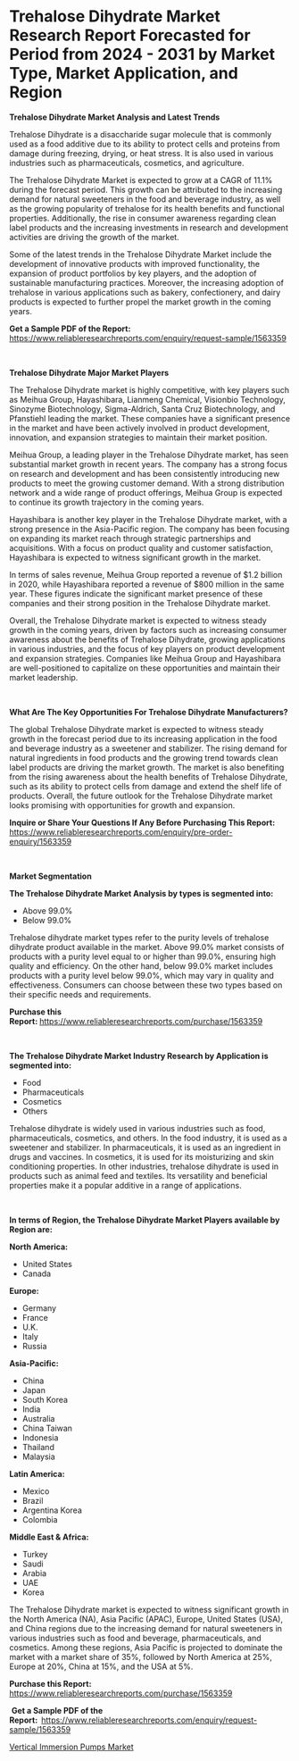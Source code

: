 <p><h1>Trehalose Dihydrate Market Research Report Forecasted for Period from 2024 -  2031 by Market Type, Market Application, and Region</h1></p><p><strong>Trehalose Dihydrate Market Analysis and Latest Trends</strong></p>
<p><p>Trehalose Dihydrate is a disaccharide sugar molecule that is commonly used as a food additive due to its ability to protect cells and proteins from damage during freezing, drying, or heat stress. It is also used in various industries such as pharmaceuticals, cosmetics, and agriculture.</p><p>The Trehalose Dihydrate Market is expected to grow at a CAGR of 11.1% during the forecast period. This growth can be attributed to the increasing demand for natural sweeteners in the food and beverage industry, as well as the growing popularity of trehalose for its health benefits and functional properties. Additionally, the rise in consumer awareness regarding clean label products and the increasing investments in research and development activities are driving the growth of the market.</p><p>Some of the latest trends in the Trehalose Dihydrate Market include the development of innovative products with improved functionality, the expansion of product portfolios by key players, and the adoption of sustainable manufacturing practices. Moreover, the increasing adoption of trehalose in various applications such as bakery, confectionery, and dairy products is expected to further propel the market growth in the coming years.</p></p>
<p><strong>Get a Sample PDF of the Report:&nbsp;</strong> <a href="https://www.reliableresearchreports.com/enquiry/request-sample/1563359">https://www.reliableresearchreports.com/enquiry/request-sample/1563359</a></p>
<p>&nbsp;</p>
<p><strong>Trehalose Dihydrate Major Market Players</strong></p>
<p><p>The Trehalose Dihydrate market is highly competitive, with key players such as Meihua Group, Hayashibara, Lianmeng Chemical, Visionbio Technology, Sinozyme Biotechnology, Sigma-Aldrich, Santa Cruz Biotechnology, and Pfanstiehl leading the market. These companies have a significant presence in the market and have been actively involved in product development, innovation, and expansion strategies to maintain their market position.</p><p>Meihua Group, a leading player in the Trehalose Dihydrate market, has seen substantial market growth in recent years. The company has a strong focus on research and development and has been consistently introducing new products to meet the growing customer demand. With a strong distribution network and a wide range of product offerings, Meihua Group is expected to continue its growth trajectory in the coming years.</p><p>Hayashibara is another key player in the Trehalose Dihydrate market, with a strong presence in the Asia-Pacific region. The company has been focusing on expanding its market reach through strategic partnerships and acquisitions. With a focus on product quality and customer satisfaction, Hayashibara is expected to witness significant growth in the market.</p><p>In terms of sales revenue, Meihua Group reported a revenue of $1.2 billion in 2020, while Hayashibara reported a revenue of $800 million in the same year. These figures indicate the significant market presence of these companies and their strong position in the Trehalose Dihydrate market.</p><p>Overall, the Trehalose Dihydrate market is expected to witness steady growth in the coming years, driven by factors such as increasing consumer awareness about the benefits of Trehalose Dihydrate, growing applications in various industries, and the focus of key players on product development and expansion strategies. Companies like Meihua Group and Hayashibara are well-positioned to capitalize on these opportunities and maintain their market leadership.</p></p>
<p>&nbsp;</p>
<p><strong>What Are The Key Opportunities For Trehalose Dihydrate Manufacturers?</strong></p>
<p><p>The global Trehalose Dihydrate market is expected to witness steady growth in the forecast period due to its increasing application in the food and beverage industry as a sweetener and stabilizer. The rising demand for natural ingredients in food products and the growing trend towards clean label products are driving the market growth. The market is also benefiting from the rising awareness about the health benefits of Trehalose Dihydrate, such as its ability to protect cells from damage and extend the shelf life of products. Overall, the future outlook for the Trehalose Dihydrate market looks promising with opportunities for growth and expansion.</p></p>
<p><strong>Inquire or Share Your Questions If Any Before Purchasing This Report:</strong> <a href="https://www.reliableresearchreports.com/enquiry/pre-order-enquiry/1563359">https://www.reliableresearchreports.com/enquiry/pre-order-enquiry/1563359</a></p>
<p>&nbsp;</p>
<p><strong>Market Segmentation</strong></p>
<p><strong>The Trehalose Dihydrate Market Analysis by types is segmented into:</strong></p>
<p><ul><li>Above 99.0%</li><li>Below 99.0%</li></ul></p>
<p><p>Trehalose dihydrate market types refer to the purity levels of trehalose dihydrate product available in the market. Above 99.0% market consists of products with a purity level equal to or higher than 99.0%, ensuring high quality and efficiency. On the other hand, below 99.0% market includes products with a purity level below 99.0%, which may vary in quality and effectiveness. Consumers can choose between these two types based on their specific needs and requirements.</p></p>
<p><strong>Purchase this Report:&nbsp;</strong><a href="https://www.reliableresearchreports.com/purchase/1563359">https://www.reliableresearchreports.com/purchase/1563359</a></p>
<p>&nbsp;</p>
<p><strong>The Trehalose Dihydrate Market Industry Research by Application is segmented into:</strong></p>
<p><ul><li>Food</li><li>Pharmaceuticals</li><li>Cosmetics</li><li>Others</li></ul></p>
<p><p>Trehalose dihydrate is widely used in various industries such as food, pharmaceuticals, cosmetics, and others. In the food industry, it is used as a sweetener and stabilizer. In pharmaceuticals, it is used as an ingredient in drugs and vaccines. In cosmetics, it is used for its moisturizing and skin conditioning properties. In other industries, trehalose dihydrate is used in products such as animal feed and textiles. Its versatility and beneficial properties make it a popular additive in a range of applications.</p></p>
<p>&nbsp;</p>
<p><strong>In terms of Region, the Trehalose Dihydrate Market Players available by Region are:</strong></p>
<p>
    <p> <strong> North America: </strong>
        <ul>
            <li>United States</li>
            <li>Canada</li>
        </ul>
        </p> 
    <p> <strong> Europe: </strong>
        <ul>
            <li>Germany</li>
            <li>France</li>
            <li>U.K.</li>
            <li>Italy</li>
            <li>Russia</li>
        </ul>
        </p> 
    <p> <strong> Asia-Pacific: </strong>
        <ul>
            <li>China</li>
            <li>Japan</li>
            <li>South Korea</li>
            <li>India</li>
            <li>Australia</li>
            <li>China Taiwan</li>
            <li>Indonesia</li>
            <li>Thailand</li>
            <li>Malaysia</li>
        </ul>
        </p> 
    <p> <strong> Latin America: </strong>
        <ul>
            <li>Mexico</li>
            <li>Brazil</li>
            <li>Argentina Korea</li>
            <li>Colombia</li>
        </ul>
        </p> 
    <p> <strong> Middle East & Africa: </strong>
        <ul>
            <li>Turkey</li>
            <li>Saudi</li>
            <li>Arabia</li>
            <li>UAE</li>
            <li>Korea</li>
        </ul>
    </p>
    </p>
<p><p>The Trehalose Dihydrate market is expected to witness significant growth in the North America (NA), Asia Pacific (APAC), Europe, United States (USA), and China regions due to the increasing demand for natural sweeteners in various industries such as food and beverage, pharmaceuticals, and cosmetics. Among these regions, Asia Pacific is projected to dominate the market with a market share of 35%, followed by North America at 25%, Europe at 20%, China at 15%, and the USA at 5%.</p></p>
<p><strong>Purchase this Report: </strong><a href="https://www.reliableresearchreports.com/purchase/1563359">https://www.reliableresearchreports.com/purchase/1563359</a></p>
<p>&nbsp;<strong>Get a Sample PDF of the Report:&nbsp;&nbsp;</strong><a href="https://www.reliableresearchreports.com/enquiry/request-sample/1563359">https://www.reliableresearchreports.com/enquiry/request-sample/1563359</a></p>
<p><strong></strong></p>
<p><p><a href="https://carnation-joke-41f.notion.site/Vertical-Immersion-Pumps-Market-Size-Evaluating-its-Market-Trends-Growth-and-Projections-2024-2-748bbd7120f04d7f898b0b63289e6106">Vertical Immersion Pumps Market</a></p></p>